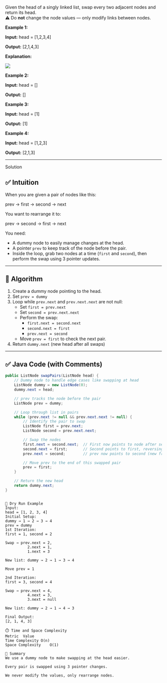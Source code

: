 
Given the head of a singly linked list, swap every two adjacent nodes and return its head.  
⚠️ Do **not** change the node values — only modify links between nodes.

**Example 1:**

**Input:** head = [1,2,3,4]

**Output:** [2,1,4,3]

**Explanation:**

![](https://assets.leetcode.com/uploads/2020/10/03/swap_ex1.jpg)

**Example 2:**

**Input:** head = []

**Output:** []

**Example 3:**

**Input:** head = [1]

**Output:** [1]

**Example 4:**

**Input:** head = [1,2,3]

**Output:** [2,1,3]

---------------------------------------------------------------------
Solution
## ✅ Intuition

When you are given a pair of nodes like this:

prev → first → second → next

You want to rearrange it to:

prev → second → first → next

You need:
- A dummy node to easily manage changes at the head.
- A pointer `prev` to keep track of the node before the pair.
- Inside the loop, grab two nodes at a time (`first` and `second`), then perform the swap using 3 pointer updates.

---

## 📘 Algorithm

1. Create a dummy node pointing to the head.
2. Set `prev = dummy`
3. Loop while `prev.next` and `prev.next.next` are not null:
   - Set `first = prev.next`
   - Set `second = prev.next.next`
   - Perform the swap:
     - `first.next = second.next`
     - `second.next = first`
     - `prev.next = second`
   - Move `prev = first` to check the next pair.
4. Return `dummy.next` (new head after all swaps)

---

## ✅ Java Code (with Comments)

```java
public ListNode swapPairs(ListNode head) {
    // Dummy node to handle edge cases like swapping at head
    ListNode dummy = new ListNode(0);
    dummy.next = head;

    // prev tracks the node before the pair
    ListNode prev = dummy;

    // Loop through list in pairs
    while (prev.next != null && prev.next.next != null) {
        // Identify the pair to swap
        ListNode first = prev.next;
        ListNode second = prev.next.next;

        // Swap the nodes
        first.next = second.next;  // First now points to node after second
        second.next = first;       // Second points to first, reversing them
        prev.next = second;        // prev now points to second (new front of pair)

        // Move prev to the end of this swapped pair
        prev = first;
    }

    // Return the new head
    return dummy.next;
}
```
```

🔁 Dry Run Example
Input:
head = [1, 2, 3, 4]
Initial Setup:
dummy → 1 → 2 → 3 → 4
prev = dummy
1st Iteration:
first = 1, second = 2

Swap → prev.next = 2, 
          2.next = 1, 
          1.next = 3

New list: dummy → 2 → 1 → 3 → 4

Move prev = 1

2nd Iteration:
first = 3, second = 4

Swap → prev.next = 4,
          4.next = 3,
          3.next = null

New list: dummy → 2 → 1 → 4 → 3

Final Output:
[2, 1, 4, 3]

⏱️ Time and Space Complexity
Metric	Value
Time Complexity	O(n)
Space Complexity	O(1)

🧠 Summary
We use a dummy node to make swapping at the head easier.

Every pair is swapped using 3 pointer changes.

We never modify the values, only rearrange nodes.








